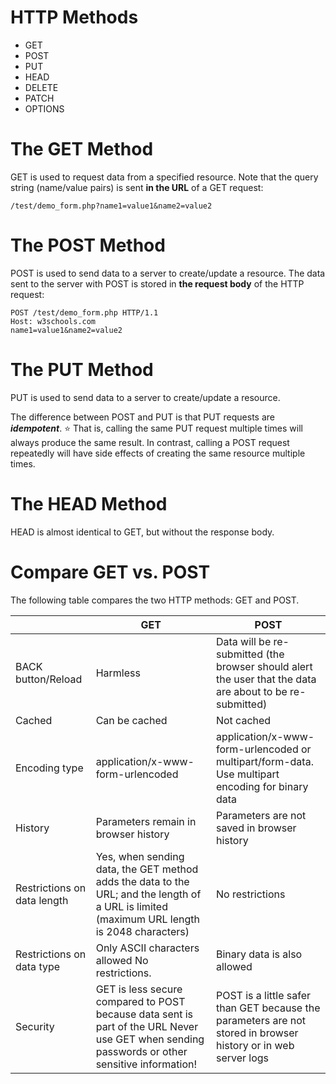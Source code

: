 # HTTP Methods
- GET
- POST
- PUT
- HEAD
- DELETE
- PATCH
- OPTIONS

# The GET Method
GET is used to request data from a specified resource. 
Note that the query string (name/value pairs) is sent **in the URL** of a GET request:
```
/test/demo_form.php?name1=value1&name2=value2
```

# The POST Method
POST is used to send data to a server to create/update a resource.
The data sent to the server with POST is stored in **the request body** of the HTTP request:
```
POST /test/demo_form.php HTTP/1.1
Host: w3schools.com
name1=value1&name2=value2
```

# The PUT Method
PUT is used to send data to a server to create/update a resource.

The difference between POST and PUT is that PUT requests are ***idempotent***. :star: That is, calling the same PUT request 
multiple times will always produce the same result. In contrast, calling a POST request repeatedly will have 
side effects of creating the same resource multiple times.


# The HEAD Method
HEAD is almost identical to GET, but without the response body.


# Compare GET vs. POST
The following table compares the two HTTP methods: GET and POST.

|                      |                      GET                        |                     POST                     |
|----------------------|-------------------------------------------------|----------------------------------------------|
| BACK button/Reload	   | Harmless	| Data will be re-submitted (the browser should alert the user that the data are about to be re-submitted) |
| Cached	|Can be cached|Not cached |
| Encoding type	| application/x-www-form-urlencoded	| application/x-www-form-urlencoded or multipart/form-data. Use multipart encoding for binary data |
| History	| Parameters remain in browser history |Parameters are not saved in browser history|
| Restrictions on data length |	Yes, when sending data, the GET method adds the data to the URL; and the length of a URL is limited (maximum URL length is 2048 characters) |	No restrictions |
| Restrictions on data type | Only ASCII characters allowed	No restrictions. | Binary data is also allowed |
| Security | GET is less secure compared to POST because data sent is part of the URL Never use GET when sending passwords or other sensitive information! | POST is a little safer than GET because the parameters are not stored in browser history or in web server logs|

